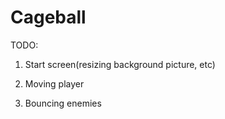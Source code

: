 Cageball
========
TODO:

1. Start screen(resizing background picture, etc)

2. Moving player

3. Bouncing enemies
